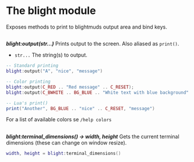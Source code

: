 # The blight module

Exposes methods to print to blightmuds output area and bind keys.

##

***blight:output(str...)***
Prints output to the screen. Also aliased as `print()`.

- `str...`  The string(s) to output.
 
```lua
-- Standard printing
blight:output("A", "nice", "message")

-- Color printing
blight:output(C_RED .. "Red message" .. C_RESET);
blight:output(C_BWHITE .. BG_BLUE .. "White text with blue background" .. C_RESET);

-- Lua's print()
print("Another", BG_BLUE .. "nice" .. C_RESET, "message")
```
For a list of available colors se `/help colors`

##

***blight:terminal_dimensions() -> width, height***
Gets the current terminal dimensions (these can change on window resize).
```lua
width, height = blight:terminal_dimensions()
```